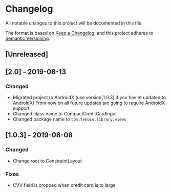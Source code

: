 # Changelog
All notable changes to this project will be documented in this file.

The format is based on [Keep a Changelog](https://keepachangelog.com/en/1.0.0/),
and this project adheres to [Semantic Versioning](https://semver.org/spec/v2.0.0.html).

## [Unreleased]

## [2.0] - 2019-08-13
### Changed
 - Migrated project to AndroidX (use version[1.0.3] if you hav'nt updated to AndroidX)
   From now on all future updates are going to require AndroidX support
 - Changed class name to CompactCreditCardInput
 - Changed package name to `com.tenbis.library.views`
 
 ## [1.0.3] - 2019-08-08
 ### Changed
  - Change root to ConstraintLayout
  
### Fixes
  - CVV field is cropped when credit card is to large